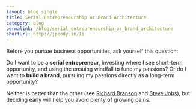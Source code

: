 ```yaml
---
layout: blog_single
title: Serial Entrepreneurship or Brand Architecture
category: blog
permalink: /blog/serial_entrepreneurship_or_brand_architecture
shortUrl: http://jpcody.in/1i
---
```

<p>Before you pursue business opportunities, ask yourself this question:</p>
<p>Do I want to be a <strong>serial entrepreneur</strong>, investing where I see short-term opportunity, and using the ensuing windfall to fund my passions? Or do I want to <strong>build a brand</strong>, pursuing my passions directly as a long-term opportunity?</p>
<p>Neither is better than the other (see <a href="http://en.wikipedia.org/wiki/List_of_Richard_Branson%27s_business_ventures">Richard Branson</a> and <a href="http://en.wikipedia.org/wiki/Steve_Jobs">Steve Jobs</a>), but deciding early will help you avoid plenty of growing pains.</p>